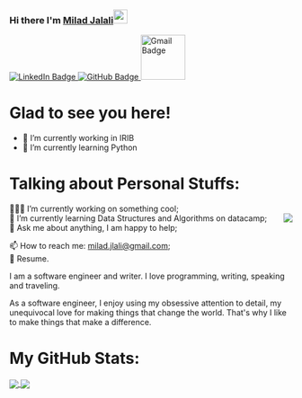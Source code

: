  
### Hi there I'm <a href="https://github.com/miladjalali1364" rel="nofollow">Milad Jalali</a><img src="https://camo.githubusercontent.com/e8e7b06ecf583bc040eb60e44eb5b8e0ecc5421320a92929ce21522dbc34c891/68747470733a2f2f6d656469612e67697068792e636f6d2f6d656469612f6876524a434c467a6361737252346961377a2f67697068792e676966" data-canonical-src="https://media.giphy.com/media/hvRJCLFzcasrR4ia7z/giphy.gif" style="max-width: 100%;" width="25px"> 


<div id="badges">
  <a href="https://www.linkedin.com/in/milad-jalali/">
    <img src="https://img.shields.io/badge/LinkedIn-blue?style=for-the-badge&logo=linkedin&logoColor=white" alt="LinkedIn Badge"/>
  </a>
<!--   <a href="your-youtube-URL">
    <img src="https://img.shields.io/badge/YouTube-red?style=for-the-badge&logo=youtube&logoColor=white" alt="Youtube Badge"/>
  </a> -->

  <a href="  https://www.github.com/miladjalali1364">
    <img src="https://img.shields.io/badge/GitHub-000000?style=for-the-badge&logo=GitHub&logoColor=white"  alt="GitHub  Badge"/>
  </a>
  
  <a href="mailto:milad.jlali@gmail.com">
    <img src="https://camo.githubusercontent.com/d8c844d09b19361504723786ccdc5eee21d71a9e3593654b90d70414817779d3/68747470733a2f2f696d672e736869656c64732e696f2f62616467652f2d476d61696c2d7265643f7374796c653d666c6174266c6f676f3d676d61696c266c6f676f436f6c6f723d7768697465266c696e6b3d72657a61616d696e69726f79616c40676d61696c2e636f6d" alt="Gmail Badge" data-canonical-src="https://img.shields.io/badge/-Gmail-red?style=flat&amp;logo=gmail&amp;logoColor=white&amp;link=milad.jlali@gmail.com" style="max-width: 100%;" width="79.5px" Badge"/>
  </a>
</div>
 


# Glad to see you here!

- 🔭 I’m currently working in IRIB                           
- 🌱 I’m currently learning Python

# Talking about Personal Stuffs:

👨🏻‍💻 I’m currently working on something cool;</br> <a  >
<img align="right" src="https://raw.githubusercontent.com/Gapur/Gapur/master/coding.gif" />
</a>
🚀 I’m currently learning Data Structures and Algorithms on datacamp;</br>
💬 Ask me about anything, I am happy to help; </br>

📫 How to reach me: milad.jlali@gmail.com;</br>
📝 Resume.

I am a software engineer and writer. I love programming, writing, speaking and traveling.

As a software engineer, I enjoy using my obsessive attention to detail, my unequivocal love for making things that change the world. That's why I like to make things that make a difference.

# My GitHub Stats:
 
 <a href="https://github.com/miladjalali1364 ">
<img align="center" src="https://github-readme-stats.vercel.app/api?username=miladjalali1364&show_icons=true&count_private=true&include_all_commits=true&theme=default" />
</a>

<a href="https://github.com/miladjalali1364">
<img align="center" src="https://github-readme-stats.vercel.app/api/top-langs/?username=miladjalali1364&theme=default" />
</a>
 

<!--
**miladjalali1364/miladjalali1364** is a ✨ _special_ ✨ repository because its `README.md` (this file) appears on your GitHub profile.

 ![Anurag's GitHub stats](https://github-readme-stats.vercel.app/api?username=miladjalali1364&theme=highcontrast&hide=contribs,prs)

 <div id="header" align="center">
  <img src="https://media.giphy.com/media/M9gbBd9nbDrOTu1Mqx/giphy.gif" width="100"/>
</div>

<h1>
  hey there
  <img src="https://media.giphy.com/media/hvRJCLFzcasrR4ia7z/giphy.gif" width="30px"/>
</h1>
                                                                                   
Here are some ideas to get you started:

- 🔭 I’m currently working on IRIB
- 🌱 I’m currently learning Python
- 👯 I’m looking to collaborate on ...
- 🤔 I’m looking for help with ...
- 💬 Ask me about ...
- 📫 How to reach me: ...
- 😄 Pronouns: ...
- ⚡ Fun fact: ...
-->
